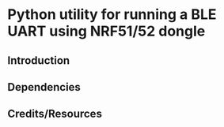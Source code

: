 # Python utility for running a BLE UART using NRF51/52 dongle

## Introduction

## Dependencies

## Credits/Resources
